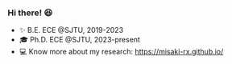 ### Hi there! :laughing:

- :sparkles: B.E. ECE @SJTU, 2019-2023
- :mortar_board: Ph.D. ECE @SJTU, 2023-present
- :computer: Know more about my research: https://misaki-rx.github.io/
